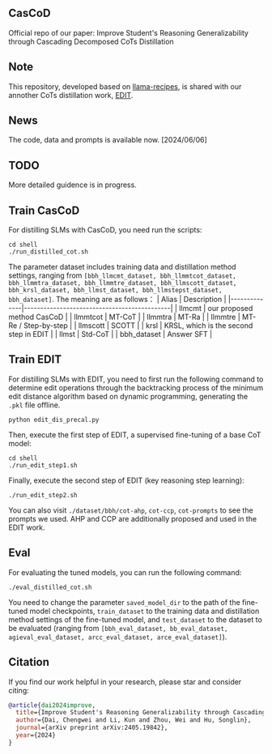 ## CasCoD
Official repo of our paper: Improve Student's Reasoning Generalizability through Cascading Decomposed CoTs Distillation

## Note
This repository, developed based on [llama-recipes](https://github.com/Meta-Llama/llama-recipes), is shared with our annother CoTs distillation work, [EDIT](https://github.com/C-W-D/EDIT).

## News
The code, data and prompts is available now. [2024/06/06]

## TODO
More detailed guidence is in progress.

## Train CasCoD
For distilling SLMs with CasCoD, you need run the scripts:
```
cd shell
./run_distilled_cot.sh
```
The parameter dataset includes training data and distillation method settings, ranging from `[bbh_llmcmt_dataset, bbh_llmmtcot_dataset, bbh_llmmtra_dataset, bbh_llmmtre_dataset, bbh_llmscott_dataset, bbh_krsl_dataset, bbh_llmst_dataset, bbh_llmstepst_dataset, bbh_dataset]`.
The meaning are as follows：
| Alias      | Description                                 |
|--------------|---------------------------------------------|
| llmcmt       | our proposed method CasCoD                 |
| llmmtcot     | MT-CoT                                      |
| llmmtra      | MT-Ra                                       |
| llmmtre      | MT-Re / Step-by-step                        |
| llmscott     | SCOTT                                       |
| krsl         | KRSL, which is the second step in EDIT      |
| llmst        | Std-CoT                                     |
| bbh_dataset  | Answer SFT                                  |


## Train EDIT
For distilling SLMs with EDIT, you need to first run the following command to determine edit operations through the backtracking process of the minimum edit distance algorithm based on dynamic programming, generating the `.pkl` file offline.
```
python edit_dis_precal.py
```
Then, execute the first step of EDIT, a supervised fine-tuning of a base CoT model:
```
cd shell
./run_edit_step1.sh
```
Finally, execute the second step of EDIT (key reasoning step learning):
```
./run_edit_step2.sh
```
You can also visit `./dataset/bbh/cot-ahp`, `cot-ccp`, `cot-prompts` to see the prompts we used. AHP and CCP are additionally proposed and used in the EDIT work.

## Eval
For evaluating the tuned models, you can run the following command:
```
./eval_distilled_cot.sh
```
You need to change the parameter `saved_model_dir` to the path of the fine-tuned model checkpoints, `train_dataset` to the training data and distillation method settings of the fine-tuned model, and `test_dataset` to the dataset to be evaluated (ranging from `[bbh_eval_dataset, bb_eval_dataset, agieval_eval_dataset, arcc_eval_dataset, arce_eval_dataset]`).

## Citation

If you find our work helpful in your research, please star and consider citing:

```bibtex
@article{dai2024improve,
  title={Improve Student's Reasoning Generalizability through Cascading Decomposed CoTs Distillation},
  author={Dai, Chengwei and Li, Kun and Zhou, Wei and Hu, Songlin},
  journal={arXiv preprint arXiv:2405.19842},
  year={2024}
}

